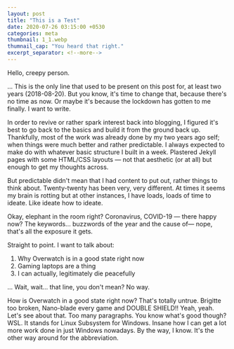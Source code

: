 ```yaml
---
layout: post
title: "This is a Test"
date: 2020-07-26 03:15:00 +0530
categories: meta
thumbnail: 1_1.webp
thumnail_cap: "You heard that right."
excerpt_separator: <!--more-->
---
```


Hello, creepy person. <!--more-->

... This is the only line that used to be present on this post for, at least two years (2018-08-20). But you know, it's time to change that, because there's no time as now. Or maybe it's because the lockdown has gotten to me finally. I want to write.

In order to revive or rather spark interest back into blogging, I figured it's best to go back to the basics and build it from the ground back up. Thankfully, most of the work was already done by my two years ago self; when things were much better and rather predictable. I always expected to make do with whatever basic structure I built in a week. Plastered Jekyll pages with some HTML/CSS layouts — not that aesthetic (or at all) but enough to get my thoughts across.

But predictable didn't mean that I had content to put out, rather things to think about. Twenty-twenty has been very, very different. At times it seems my brain is rotting but at other instances, I have loads, loads of time to ideate. Like ideate how to ideate.

Okay, elephant in the room right? Coronavirus, COVID-19 — there happy now? The keywords... buzzwords of the year and the cause of— nope, that's all the exposure it gets.

Straight to point. I want to talk about:
1. Why Overwatch is in a good state right now
2. Gaming laptops are a thing
3. I can actually, legitimately die peacefully

... Wait, wait... that line, you don't mean? No way.

How is Overwatch in a good state right now? That's totally untrue. Brigitte too broken, Nano-blade every game and DOUBLE SHIELD!! Yeah, yeah. Let's see about that. Too many paragraphs. You know what's good though? WSL. It stands for Linux Subsystem for Windows. Insane how I can get a lot more work done in just Windows nowadays. By the way, I know. It's the other way around for the abbreviation.
